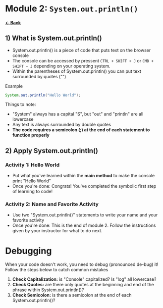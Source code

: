 # __Module 2: `System.out.println()`__
#### [&larr; Back](README.md)

## 1) What is System.out.println()
* System.out.println() is a piece of code that puts text on the browser console
* The console can be accessed by pressent `CTRL + SHIFT + J` or `CMD + SHIFT + J` depending on your operating system.
* Within the parentheses of System.out.println() you can put text surrounded by quotes ("")

Example
```Java
System.out.println("Hello World");
```
Things to note:
* "System" always has a capital "S", but "out" and "println" are all lowercase
* Any text is always surrounded by double quotes
* **The code requires a semicolon (;) at the end of each statement to function properly**

## 2) Apply System.out.println()
### Activity 1: Hello World
* Put what you've learned within the __main method__ to make the console print "Hello World"
* Once you're done: Congrats! You've completed the symbolic first step of learning to code!

### Activity 2: Name and Favorite Activity
* Use two "System.out.println()" statements to write your name and your favorite activity
* Once you're done: This is the end of module 2. Follow the instructions given by your instructor for what to do next.

# Debugging
When your code doesn't work, you need to debug (pronounced de-bug) it! Follow the steps below to catch common mistakes
1. **Check Capitalization:** is "Console" capitalized? Is "log" all lowercase?
2. **Check Quotes:** are there only quotes at the beginning and end of the phrase within System.out.println()?
3. **Check Semicolon:** is there a semicolon at the end of each System.out.println()?